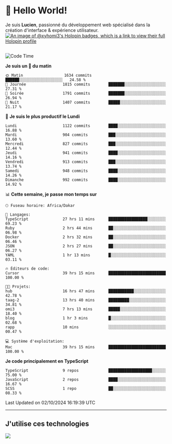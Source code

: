 # 👋 Hello World!

Je suis **Lucien**, passionné du développement web spécialisé dans la création d'interface & expérience utilisateur.
[![An image of @xyhomi3's Holopin badges, which is a link to view their full Holopin profile](https://holopin.me/xyhomi3)](https://holopin.io/@xyhomi3)

##

<!--START_SECTION:waka-->
![Code Time](http://img.shields.io/badge/Code%20Time-2%2C180%20hrs%2037%20mins-blue)

**Je suis un 🐤 du matin** 

```text
🌞 Matin                  1634 commits        ██████░░░░░░░░░░░░░░░░░░░   24.58 % 
🌆 Journée                1815 commits        ███████░░░░░░░░░░░░░░░░░░   27.31 % 
🌃 Soirée                 1791 commits        ███████░░░░░░░░░░░░░░░░░░   26.94 % 
🌙 Nuit                   1407 commits        █████░░░░░░░░░░░░░░░░░░░░   21.17 % 
```
📅 **Je suis le plus productif le Lundi** 

```text
Lundi                    1122 commits        ████░░░░░░░░░░░░░░░░░░░░░   16.88 % 
Mardi                    904 commits         ███░░░░░░░░░░░░░░░░░░░░░░   13.60 % 
Mercredi                 827 commits         ███░░░░░░░░░░░░░░░░░░░░░░   12.44 % 
Jeudi                    941 commits         ████░░░░░░░░░░░░░░░░░░░░░   14.16 % 
Vendredi                 913 commits         ███░░░░░░░░░░░░░░░░░░░░░░   13.74 % 
Samedi                   948 commits         ████░░░░░░░░░░░░░░░░░░░░░   14.26 % 
Dimanche                 992 commits         ████░░░░░░░░░░░░░░░░░░░░░   14.92 % 
```


📊 **Cette semaine, je passe mon temps sur** 

```text
🕑︎ Fuseau horaire: Africa/Dakar

💬 Langages: 
TypeScript               27 hrs 11 mins      █████████████████░░░░░░░░   69.23 % 
Ruby                     2 hrs 44 mins       ██░░░░░░░░░░░░░░░░░░░░░░░   06.98 % 
Docker                   2 hrs 32 mins       ██░░░░░░░░░░░░░░░░░░░░░░░   06.46 % 
JSON                     2 hrs 27 mins       ██░░░░░░░░░░░░░░░░░░░░░░░   06.27 % 
YAML                     1 hr 13 mins        █░░░░░░░░░░░░░░░░░░░░░░░░   03.11 % 

🔥 Éditeurs de code: 
Cursor                   39 hrs 15 mins      █████████████████████████   100.00 % 

🐱‍💻 Projets: 
hub                      16 hrs 47 mins      ███████████░░░░░░░░░░░░░░   42.78 % 
taag-2                   13 hrs 40 mins      █████████░░░░░░░░░░░░░░░░   34.81 % 
omi3                     7 hrs 13 mins       █████░░░░░░░░░░░░░░░░░░░░   18.40 % 
blog                     1 hr 3 mins         █░░░░░░░░░░░░░░░░░░░░░░░░   02.68 % 
rapp                     10 mins             ░░░░░░░░░░░░░░░░░░░░░░░░░   00.47 % 

💻 Système d'exploitation: 
Mac                      39 hrs 15 mins      █████████████████████████   100.00 % 
```

**Je code principalement en TypeScript** 

```text
TypeScript               9 repos             ███████████████████░░░░░░   75.00 % 
JavaScript               2 repos             ████░░░░░░░░░░░░░░░░░░░░░   16.67 % 
SCSS                     1 repo              ██░░░░░░░░░░░░░░░░░░░░░░░   08.33 % 
```




 Last Updated on 02/10/2024 16:19:39 UTC
<!--END_SECTION:waka-->
---

## J'utilise ces technologies

<p align="left">
  <a href="https://skillicons.dev">
    <img src="https://skillicons.dev/icons?i=ts,js,md,scss,tailwind,react,docker,express,astro,vite,nextjs,vercel,figma,ableton" />
  </a>
</p>

